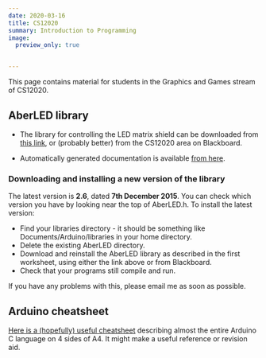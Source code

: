 ```yaml
---
date: 2020-03-16
title: CS12020
summary: Introduction to Programming
image:
  preview_only: true


---
```


This page contains material for students in the Graphics and
Games stream of CS12020.

## AberLED library

* The library for controlling the LED matrix shield can be downloaded
from [this link](/downloads/AberLED.zip), or (probably better) from
the CS12020 area on Blackboard.

* Automatically generated documentation is available
[from here](/docs/AberLEDdocs/).

### Downloading and installing a new version of the library

The latest version is **2.6**, dated **7th December 2015**.
You can check which version you have by looking near the top of AberLED.h.
To install the latest
version:
* Find your libraries directory - it should be something like Documents/Arduino/libraries in your home directory.
* Delete the existing AberLED directory.
* Download and reinstall the AberLED library as described in the first worksheet,
using either the link above or from Blackboard.
* Check that your programs still compile and run.

If you have any problems with this, please email me as soon as possible.


## Arduino cheatsheet

[Here is a (hopefully) useful cheatsheet](/pdfs/arduino.pdf) describing almost
the entire Arduino C language on 4 sides of A4. It might make a useful
reference or revision aid.
